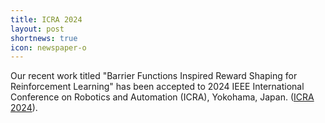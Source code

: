 ```yaml
---
title: ICRA 2024 
layout: post
shortnews: true
icon: newspaper-o
---
```


Our recent work titled "Barrier Functions Inspired Reward Shaping for Reinforcement Learning" has been accepted to 2024 IEEE International Conference on Robotics and Automation (ICRA), Yokohama, Japan. ([ICRA 2024](https://2024.ieee-icra.org/)).
